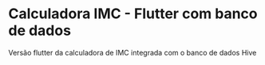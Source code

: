 # Calculadora IMC - Flutter com banco de dados

Versão flutter da calculadora de IMC integrada com o banco de dados Hive